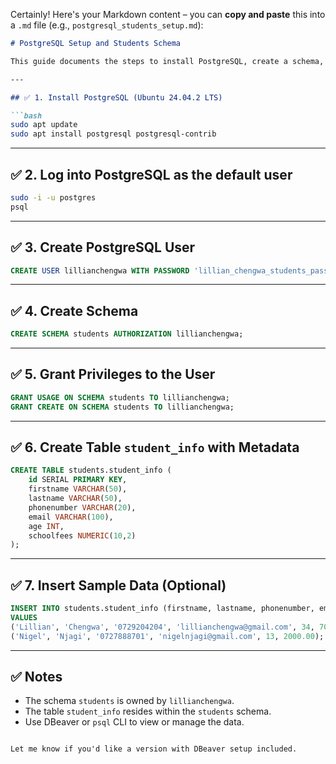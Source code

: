 Certainly! Here's your Markdown content – you can **copy and paste** this into a `.md` file (e.g., `postgresql_students_setup.md`):

````markdown
# PostgreSQL Setup and Students Schema

This guide documents the steps to install PostgreSQL, create a schema, grant privileges to a user, and create a sample table with metadata.

---

## ✅ 1. Install PostgreSQL (Ubuntu 24.04.2 LTS)

```bash
sudo apt update
sudo apt install postgresql postgresql-contrib
````

---

## ✅ 2. Log into PostgreSQL as the default user

```bash
sudo -i -u postgres
psql
```

---

## ✅ 3. Create PostgreSQL User

```sql
CREATE USER lillianchengwa WITH PASSWORD 'lillian_chengwa_students_password';
```

---

## ✅ 4. Create Schema

```sql
CREATE SCHEMA students AUTHORIZATION lillianchengwa;
```

---

## ✅ 5. Grant Privileges to the User

```sql
GRANT USAGE ON SCHEMA students TO lillianchengwa;
GRANT CREATE ON SCHEMA students TO lillianchengwa;
```

---

## ✅ 6. Create Table `student_info` with Metadata

```sql
CREATE TABLE students.student_info (
    id SERIAL PRIMARY KEY,
    firstname VARCHAR(50),
    lastname VARCHAR(50),
    phonenumber VARCHAR(20),
    email VARCHAR(100),
    age INT,
    schoolfees NUMERIC(10,2)
);
```

---

## ✅ 7. Insert Sample Data (Optional)

```sql
INSERT INTO students.student_info (firstname, lastname, phonenumber, email, age, schoolfees)
VALUES
('Lillian', 'Chengwa', '0729204204', 'lillianchengwa@gmail.com', 34, 7000.00),
('Nigel', 'Njagi', '0727888701', 'nigelnjagi@gmail.com', 13, 2000.00);
```

---

## ✅ Notes

* The schema `students` is owned by `lillianchengwa`.
* The table `student_info` resides within the `students` schema.
* Use DBeaver or `psql` CLI to view or manage the data.

```

Let me know if you'd like a version with DBeaver setup included.
```

